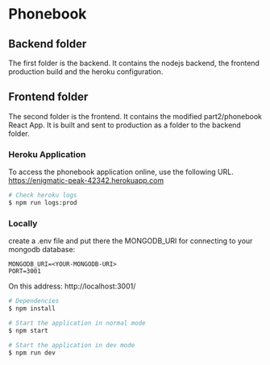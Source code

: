 # Phonebook

## Backend folder
The first folder is the backend. It contains the nodejs backend, the frontend production build and the heroku configuration.

## Frontend folder
The second folder is the frontend. It contains the modified part2/phonebook React App.
It is built and sent to production as a folder to the backend folder.

### Heroku Application
To access the phonebook application online, use the following URL.
https://enigmatic-peak-42342.herokuapp.com

```bash
# Check heroku logs
$ npm run logs:prod
```

### Locally

create a .env file and put there the MONGODB_URI for connecting to your mongodb database:
```
MONGODB_URI=<YOUR-MONGODB-URI>
PORT=3001
```

On this address:
http://localhost:3001/

```bash
# Dependencies
$ npm install

# Start the application in normal mode
$ npm start

# Start the application in dev mode
$ npm run dev
```